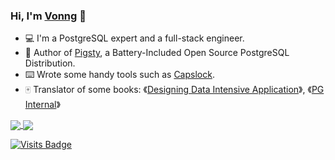 ### Hi, I'm [Vonng](https://vonng.com/en/) 👋

- 💻 I'm a PostgreSQL expert and a full-stack engineer.
- 🐘 Author of [Pigsty](https://pigsty.cc), a Battery-Included Open Source PostgreSQL Distribution.
- ⌨️ Wrote some handy tools such as [Capslock](http://capslock.vonng.com). 
- 🀄️ Translator of some books: 《[Designing Data Intensive Application](https://ddia.vonng.com)》, 《[PG Internal](https://pg-internal.vonng.com)》

<a href="https://github.com/anuraghazra/github-readme-stats">
  <img align="center" src="https://github-readme-stats.vercel.app/api?username=Vonng&count_private=true&show_icons=true&hide_rank=true&hide_title=true" />
</a> <a href="https://github.com/anuraghazra/github-readme-stats">
  <img align="center" src="https://github-readme-stats.vercel.app/api/top-langs/?username=Vonng&layout=compact" />
</a>

[![Visits Badge](https://badges.pufler.dev/visits/Vonng/Vonng)](https://badges.pufler.dev)

